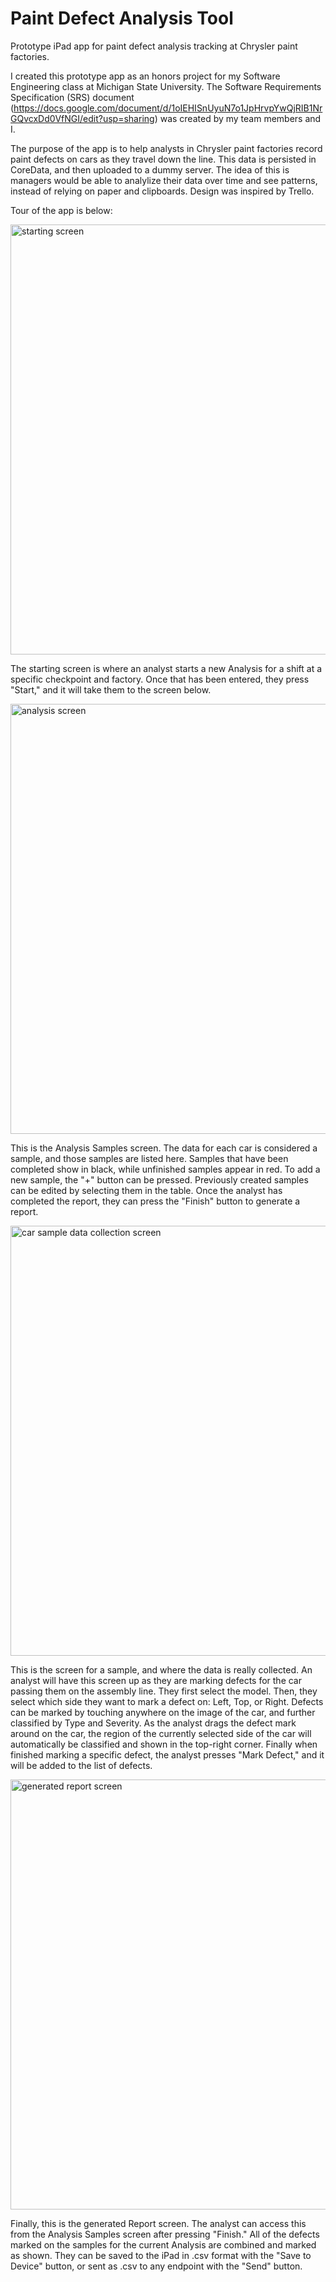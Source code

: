 # Paint Defect Analysis Tool

Prototype iPad app for paint defect analysis tracking at Chrysler paint factories.

I created this prototype app as an honors project for my Software Engineering class at Michigan State University. The Software Requirements Specification (SRS) document (https://docs.google.com/document/d/1oIEHISnUyuN7o1JpHrvpYwQjRIB1NrGQvcxDd0VfNGI/edit?usp=sharing) was created by my team members and I.

The purpose of the app is to help analysts in Chrysler paint factories record paint defects on cars as they travel down the line. This data is persisted in CoreData, and then uploaded to a dummy server. The idea of this is managers would be able to analylize their data over time and see patterns, instead of relying on paper and clipboards. Design was inspired by Trello.

Tour of the app is below:

<img width="688" alt="starting screen" src="https://cloud.githubusercontent.com/assets/7013639/12734731/505dd5b6-c910-11e5-8c29-2ab6938a5efb.png">

The starting screen is where an analyst starts a new Analysis for a shift at a specific checkpoint and factory. Once that has been entered, they press "Start," and it will take them to the screen below.

<img width="688" alt="analysis screen" src="https://cloud.githubusercontent.com/assets/7013639/12734843/116820cc-c911-11e5-8214-40858368a2c2.png">

This is the Analysis Samples screen. The data for each car is considered a sample, and those samples are listed here. Samples that have been completed show in black, while unfinished samples appear in red. To add a new sample, the "+" button can be pressed. Previously created samples can be edited by selecting them in the table. Once the analyst has completed the report, they can press the "Finish" button to generate a report.

<img width="688" alt="car sample data collection screen" src="https://cloud.githubusercontent.com/assets/7013639/12734846/16ba64ae-c911-11e5-82be-ed3fd508761d.png">

This is the screen for a sample, and where the data is really collected. An analyst will have this screen up as they are marking defects for the car passing them on the assembly line. They first select the model. Then, they select which side they want to mark a defect on: Left, Top, or Right. Defects can be marked by touching anywhere on the image of the car, and further classified by Type and Severity. As the analyst drags the defect mark around on the car, the region of the currently selected side of the car will automatically be classified and shown in the top-right corner. Finally when finished marking a specific defect, the analyst presses "Mark Defect," and it will be added to the list of defects.

<img width="688" alt="generated report screen" src="https://cloud.githubusercontent.com/assets/7013639/12734848/1864553a-c911-11e5-86e3-7d15fc7a232e.png">

Finally, this is the generated Report screen. The analyst can access this from the Analysis Samples screen after pressing "Finish." All of the defects marked on the samples for the current Analysis are combined and marked as shown. They can be saved to the iPad in .csv format with the "Save to Device" button, or sent as .csv to any endpoint with the "Send" button.
